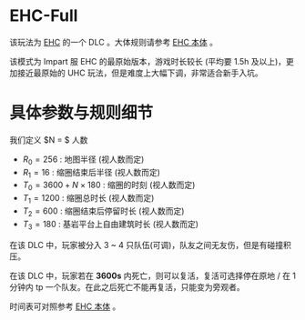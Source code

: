 # EHC-Full

该玩法为 [EHC](rules.md) 的一个 DLC 。大体规则请参考 [EHC 本体](rules.md#1基本规则) 。

该模式为 Impart 服 EHC 的最原始版本，游戏时长较长 (平均要 1.5h 及以上)，更加接近最原始的 UHC 玩法，但是难度上大幅下调，非常适合新手入坑。

# 具体参数与规则细节

我们定义 $N = $ 人数

- $R_0 = 256$ : 地图半径 (视人数而定) 
- $R_1 = 16$ : 缩圈结束后半径 (视人数而定) 
- $T_0 = 3600 + N \times 180$ : 缩圈的时刻 (视人数而定)
- $T_1 = 1200$ : 缩圈总时长 (视人数而定)
- $T_2 = 600$ : 缩圈结束后停留时长 (视人数而定)
- $T_3 = 180$ : 基岩平台上自由建筑时长  (视人数而定)

在该 DLC 中，玩家被分入 3 ~ 4 只队伍(可调)，队友之间无友伤，但是有碰撞积压。

在该 DLC 中，玩家若在 **3600s** 内死亡，则可以复活，复活可选择停在原地 / 在 1 分钟内 tp 一个队友。在此之后死亡不能再复活，只能变为旁观者。

时间表可对照参考 [EHC 本体](rules.md#4一些重要的时间点) 。

